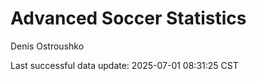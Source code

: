 # Advanced Soccer Statistics
Denis Ostroushko

<!-- gfm -->

Last successful data update: 2025-07-01 08:31:25 CST
